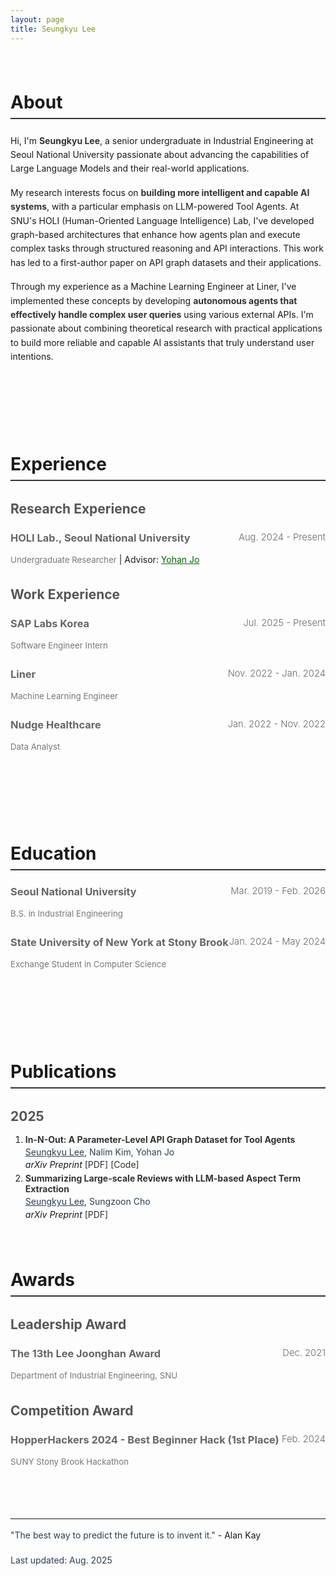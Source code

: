```yaml
---
layout: page
title: Seungkyu Lee
---
```


<div class="about-section" id="about">
<h1>About</h1>

<p>Hi, I'm <strong>Seungkyu Lee</strong>, a senior undergraduate in Industrial Engineering at Seoul National University passionate about advancing the capabilities of Large Language Models and their real-world applications.</p>

<p>My research interests focus on <strong>building more intelligent and capable AI systems</strong>, with a particular emphasis on LLM-powered Tool Agents. At SNU's HOLI (Human-Oriented Language Intelligence) Lab, I've developed graph-based architectures that enhance how agents plan and execute complex tasks through structured reasoning and API interactions. This work has led to a first-author paper on API graph datasets and their applications.</p>

<p>Through my experience as a Machine Learning Engineer at Liner, I've implemented these concepts by developing <strong>autonomous agents that effectively handle complex user queries</strong> using various external APIs. I'm passionate about combining theoretical research with practical applications to build more reliable and capable AI assistants that truly understand user intentions.</p>


</div>

<div class="experience-section" id="experience">
<h1>Experience</h1>

<h2>Research Experience</h2>

<h3>HOLI Lab., Seoul National University <span class="date">Aug. 2024 - Present</span></h3>
<p><em>Undergraduate Researcher</em> | Advisor: <a href="https://yohanjo.github.io/" style="text-decoration: underline; color: #006400;"> Yohan Jo</a></p>

<h2>Work Experience</h2>

<h3>SAP Labs Korea <span class="date">Jul. 2025 - Present</span></h3>
<p><em>Software Engineer Intern</em></p>

<h3>Liner <span class="date">Nov. 2022 - Jan. 2024</span></h3>
<p><em>Machine Learning Engineer</em></p>

<h3>Nudge Healthcare <span class="date">Jan. 2022 - Nov. 2022</span></h3>
<p><em>Data Analyst</em></p>

</div>

<div class="education-section" id="education">
<h1>Education</h1>

<h3>Seoul National University <span class="date">Mar. 2019 - Feb. 2026</span></h3>
<p><em>B.S. in Industrial Engineering</em></p>

<h3>State University of New York at Stony Brook <span class="date">Jan. 2024 - May 2024</span></h3>
<p><em>Exchange Student in Computer Science</em></p>
</div>

<div class="publications-section" id="publications">
<h1>Publications</h1>

<h2>2025</h2>
<ol>
<li><strong>In-N-Out: A Parameter-Level API Graph Dataset for Tool Agents</strong><br>
   <em><u>Seungkyu Lee</u>, Nalim Kim, Yohan Jo</em><br>
   <i>arXiv Preprint</i> <a href="#">[PDF]</a> <a href="#">[Code]</a><br></li>
<li><strong>Summarizing Large-scale Reviews with LLM-based Aspect Term Extraction</strong><br>
   <em><u>Seungkyu Lee</u>, Sungzoon Cho</em><br>
   <i>arXiv Preprint</i> <a href="#">[PDF]</a><br></li>
</ol>


<div class="awards-section" id="awards">
<h1>Awards</h1>

<h2>Leadership Award</h2>

<h3>The 13th Lee Joonghan Award <span class="date">Dec. 2021</span></h3>
<p><em>Department of Industrial Engineering, SNU</em></p>

<h2>Competition Award</h2>

<h3>HopperHackers 2024 - Best Beginner Hack (1st Place) <span class="date">Feb. 2024</span></h3>
<p><em>SUNY Stony Brook Hackathon</em></p>

</div>

<hr>
<p><em>"The best way to predict the future is to invent it."</em> - Alan Kay</p>
<p><em>Last updated: Aug. 2025</em></p>
</div>

<style>
div[class$="-section"] {
  margin-bottom: 2.5rem;
  scroll-margin-top: 2rem;
  padding: 1.5rem 0;
}

/* First section (About) gets more top padding */
.about-section {
  padding-top: 0.5rem;
}

html {
  scroll-behavior: smooth;
}

/* Content styling for better readability - Light Mode */
body:not(.dark) em {
  color: #444;
  font-style: normal;
  font-weight: 400;
  line-height: 1.7;
}

/* Dark Mode content styling */
.dark em {
  color: #d1d1d1;
  font-style: normal;
  font-weight: 400;
  line-height: 1.7;
}

/* Special styling for experience/education descriptions - Light Mode */
body:not(.dark) .experience-section li em,
body:not(.dark) .education-section li em,
body:not(.dark) .publications-section em,
body:not(.dark) .awards-section em {
  color: #2c3e50;
  font-style: normal;
  font-weight: 400;
}

/* Special styling for experience/education descriptions - Dark Mode */
.dark .experience-section li em,
.dark .education-section li em,
.dark .publications-section em,
.dark .awards-section em {
  color: #e8e8e8;
  font-style: normal;
  font-weight: 400;
}

/* Styling for dates - Light Mode */
body:not(.dark) .experience-section .date,
body:not(.dark) .education-section .date,
body:not(.dark) .awards-section .date {
  color: #666;
  font-style: normal;
  font-weight: 300;
  font-size: 0.9em;
  float: right;
}

/* Styling for dates - Dark Mode */
.dark .experience-section .date,
.dark .education-section .date,
.dark .awards-section .date {
  color: #aaa;
  font-style: normal;
  font-weight: 300;
  font-size: 0.9em;
  float: right;
}

/* Clear float for proper layout */
.experience-section h3,
.education-section h3,
.awards-section h3 {
  overflow: hidden;
}

/* Styling for job titles/majors/organizations under institution names - Light Mode */
body:not(.dark) .experience-section p em,
body:not(.dark) .education-section p em,
body:not(.dark) .awards-section p em {
  color: #777;
  font-style: normal;
  font-weight: 400;
  font-size: 0.95em;
}

/* Styling for job titles/majors/organizations under institution names - Dark Mode */
.dark .experience-section p em,
.dark .education-section p em,
.dark .awards-section p em {
  color: #bbb;
  font-style: normal;
  font-weight: 400;
  font-size: 0.95em;
}

/* Section specific styling - Light Mode */
body:not(.dark) h1 {
  border-bottom: 2px solid #333;
  padding-bottom: 0.5rem;
  margin-bottom: 1.5rem;
}

body:not(.dark) h2 {
  color: #555;
  margin-top: 2rem;
  margin-bottom: 1rem;
}

body:not(.dark) h3 {
  color: #666;
  margin-bottom: 0.5rem;
  margin-top: 1.5rem;
}

/* Section specific styling - Dark Mode */
.dark h1 {
  border-bottom: 2px solid #ccc;
  padding-bottom: 0.5rem;
  margin-bottom: 1.5rem;
}

.dark h2 {
  color: #ddd;
  margin-top: 2rem;
  margin-bottom: 1rem;
}

.dark h3 {
  color: #ccc;
  margin-bottom: 0.5rem;
  margin-top: 1.5rem;
}

/* Links styling - Light Mode */
body:not(.dark) a {
  color: #333;
  text-decoration: none;
}

body:not(.dark) a:hover {
  color: #000;
  text-decoration: underline;
}

/* Links styling - Dark Mode */
.dark a {
  color: #ddd;
  text-decoration: none;
}

.dark a:hover {
  color: #fff;
  text-decoration: underline;
}

/* Lists styling */
ul, ol {
  margin-bottom: 1rem;
}

li {
  margin-bottom: 0.3rem;
}

/* Emphasis styling for template fields - Light Mode */
body:not(.dark) strong {
  color: #333;
}

/* Emphasis styling for template fields - Dark Mode */
.dark strong {
  color: #f0f0f0;
}

/* Spacing */
p {
  margin-bottom: 1rem;
  line-height: 1.6;
}
</style>
